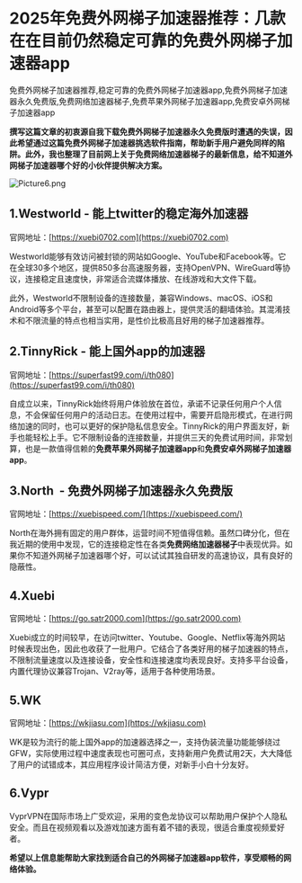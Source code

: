 # 2025年免费外网梯子加速器推荐：几款在在目前仍然稳定可靠的免费外网梯子加速器app
免费外网梯子加速器推荐,稳定可靠的免费外网梯子加速器app,免费外网梯子加速器永久免费版,免费网络加速器梯子,免费苹果外网梯子加速器app,免费安卓外网梯子加速器app

**撰写这篇文章的初衷源自我下载免费外网梯子加速器永久免费版时遭遇的失误，因此希望通过这篇免费外网梯子加速器挑选软件指南，帮助新手用户避免同样的陷阱。此外，我也整理了目前网上关于免费网络加速器梯子的最新信息，给不知道外网梯子加速器哪个好的小伙伴提供解决方案。**

![Picture6.png](https://p.inari.site/usr/795/67a19b1c12c1e.png)

## 1.Westworld - 能上twitter的稳定海外加速器
官网地址：[https://xuebi0702.com](https://xuebi0702.com)

Westworld能够有效访问被封锁的网站如Google、YouTube和Facebook等。它在全球30多个地区，提供850多台高速服务器，支持OpenVPN、WireGuard等协议，连接稳定且速度快，非常适合流媒体播放、在线游戏和大文件下载。

此外，Westworld不限制设备的连接数量，兼容Windows、macOS、iOS和Android等多个平台，甚至可以配置在路由器上，提供灵活的翻墙体验。其混淆技术和不限流量的特点也相当实用，是性价比极高且好用的梯子加速器推荐。

## 2.TinnyRick - 能上国外app的加速器
官网地址：[https://superfast99.com/i/th080](https://superfast99.com/i/th080)

自成立以来，TinnyRick始终将用户体验放在首位，承诺不记录任何用户个人信息，不会保留任何用户的活动日志。在使用过程中，需要开启隐形模式，在进行网络加速的同时，也可以更好的保护隐私信息安全。TinnyRick的用户界面友好，新手也能轻松上手。它不限制设备的连接数量，并提供三天的免费试用时间，非常划算，也是一款值得信赖的**免费苹果外网梯子加速器app**和**免费安卓外网梯子加速器app**。


## 3.North  - 免费外网梯子加速器永久免费版
官网地址：[https://xuebispeed.com/](https://xuebispeed.com/)

North在海外拥有固定的用户群体，运营时间不短值得信赖。虽然口碑分化，但在我近期的使用中发现，它的连接稳定性在各类**免费网络加速器梯子**中表现优异。如果你不知道外网梯子加速器哪个好，可以试试其独自研发的高速协议，具有良好的隐蔽性。

## 4.Xuebi
官网地址：[https://go.satr2000.com](https://go.satr2000.com)

Xuebi成立的时间较早，在访问twitter、Youtube、Google、Netflix等海外网站时候表现出色，因此也收获了一批用户。它结合了各类好用的梯子加速器的特点，不限制流量速度以及连接设备，安全性和连接速度均表现良好。支持多平台设备，内置代理协议兼容Trojan、V2ray等，适用于各种使用场景。


## 5.WK
官网地址：[https://wkjiasu.com](https://wkjiasu.com)

WK是较为流行的能上国外app的加速器选择之一，支持伪装流量功能能够绕过GFW，实际使用过程中速度表现也可圈可点，支持新用户免费试用2天，大大降低了用户的试错成本，其应用程序设计简洁方便，对新手小白十分友好。


## 6.Vypr
VyprVPN在国际市场上广受欢迎，采用的变色龙协议可以帮助用户保护个人隐私安全。而且在视频观看以及游戏加速方面有着不错的表现，很适合重度视频爱好者。

**希望以上信息能帮助大家找到适合自己的外网梯子加速器app软件，享受顺畅的网络体验。**
